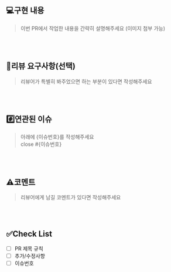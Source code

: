 ## 💻구현 내용

> 이번 PR에서 작업한 내용을 간략히 설명해주세요 (이미지 첨부 가능)

<br><br>

## 💬리뷰 요구사항(선택)

> 리뷰어가 특별히 봐주었으면 하는 부분이 있다면 작성해주세요

<br><br>

## #️⃣연관된 이슈

> 아래에 {이슈번호}를 작성해주세요
> <br>
> close #{이슈번호}

<br><br>

## ⚠️코멘트

> 리뷰어에게 남길 코멘트가 있다면 작성해주세요

<br><br>

## ✅Check List

- [ ] PR 제목 규칙
- [ ] 추가/수정사항
- [ ] 이슈번호
